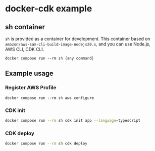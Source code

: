 # docker-cdk example

## sh container

`sh` is provided as a container for development.
This container based on `amazon/aws-sam-cli-build-image-nodejs20.x`, and you can use Node.js, AWS CLI, CDK CLI.

```shell
docker compose run --rm sh {any command}
```

## Example usage

### Register AWS Profile

```shell
docker compose run --rm sh aws configure
```

### CDK init

```sh
docker compose run --rm sh cdk init app --language=typescript
```

### CDK deploy

```sh
docker compose run --rm sh cdk deploy
```
